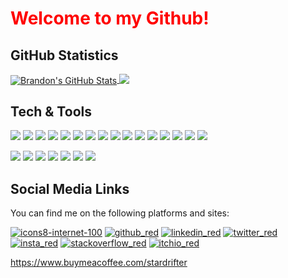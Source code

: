 

<!-- MAIN HEADER -->
# <span style="color:red"> **Welcome to my Github!** </span>   <!--Markdown does not support color, so you have to in-line html into it?? does not work :( -->


<!-- <img align="center" src="https://github-readme-stats.vercel.app/api/<CARD_TYPE>/?username=<BrandonRReed>&theme=<THEME_NAME>" /> -->





## GitHub Statistics

<a href="https://github.com/BrandonRReed/BrandonRReed">
  <img align="center" src="https://github-readme-stats.vercel.app/api?username=BrandonRReed&show_icons=true&line_height=27&count_private=true&title_color=cc0000&text_color=c9cacc&icon_color=84628F&bg_color=DEG,1d1f21,000000" alt="Brandon's GitHub Stats" />
</a>

<a href="https://github.com/BrandonRReed/BrandonRReed">
  <img align="top" src="https://github-readme-stats.vercel.app/api/top-langs/?username=BrandonRReed&title_color=cc0000&text_color=ffffff&icon_color=2bbc8a&bg_color=DEG,1d1f21,000000&langs_count=6" />
</a>



<!-- <a href="https://github.com/BrandonRReed/BrandonRReed">
  <img align="center" src="https://github-readme-stats.vercel.app/api?username=BrandonRReed&show_icons=true&line_height=27&count_private=true&title_color=cc0000&text_color=c9cacc&icon_color=2bbc8a&bg_color=1d1f21" alt="Brandon's GitHub Stats" />

<a href="https://github.com/BrandonRReed/BrandonRReed">
  <img align="top" src="https://github-readme-stats.vercel.app/api/top-langs/?username=BrandonRReed&hide=java,html,tex&title_color=ffffff&text_color=cc0000&icon_color=2bbc8a&bg_color=1d1f21&langs_count=6"

</a>  -->



<!--![Your Repository's Stats](https://contrib.rocks/image?repo=Tanu-N-Prabhu/Python)--> <!--**shows contributors for collaborative repos-->




## Tech & Tools
<!--"note: color options: blueviolet, 2bbc8a (mintgreen), darkgrey, red" -->
<!--"see also: https://www.color-hex.com/color/cc0000 -->
<!-- Github profiles are designed using markdown, see guide here: https://docs.github.com/en/get-started/writing-on-github/getting-started-with-writing-and-formatting-on-github/basic-writing-and-formatting-syntax -->
<!-- see also: https://simpleicons.org/ -->
![](https://img.shields.io/badge/OS-Windows-informational?style=plastic&logo=Windows&logoColor=white&color=cc0000)
![](https://img.shields.io/badge/OS-Linux-informational?style=plastic&logo=linux&logoColor=white&color=cc0000)
![](https://img.shields.io/badge/OS-Kali%20Linux-informational?style=plastic&logo=Kali-Linux&logoColor=white&color=cc0000)
![](https://img.shields.io/badge/OS-Android-cc0000.svg?style=plastic&logo=Android&logoColor=white&color=cc0000)
![](https://img.shields.io/badge/Shell-Bash-informational?style=plastic&logo=gnu-bash&logoColor=white&color=cc0000)
![](https://img.shields.io/badge/Code-C%23-informational?style=plastic&logo=C-sharp&logoColor=white&color=cc0000)
![](https://img.shields.io/badge/Code-Python-informational?style=plastic&logo=python&logoColor=white&color=cc0000)
![](https://img.shields.io/badge/Code-JavaScript-informational?style=plastic&logo=javascript&logoColor=white&color=cc0000)
![](https://img.shields.io/badge/Code-Rust-informational?style=plastic&logo=Rust&logoColor=white&color=cc0000)
![](https://img.shields.io/badge/Code-css3-1572B6.svg?style=plastic&logo=CSS3&logoColor=white&color=cc0000)
![](https://img.shields.io/badge/Code-html5-informational?style=plastic&logo=html5&logoColor=white&color=cc0000)
![](https://img.shields.io/badge/Tools-Raspberry%20Pi-informational?style=plastic&logo=Raspberry-Pi&logoColor=white&color=cc0000)
![](https://img.shields.io/badge/Tools-Home%20Assistant-cc0000.svg?style=plastic&logo=Home-Assistant&logoColor=white)
![](https://img.shields.io/badge/Tools-mySQL-informational?style=plastic&logo=mysql&logoColor=white&color=cc0000)
![](https://img.shields.io/badge/Tools-Docker-informational?style=plastic&logo=docker&logoColor=white&color=cc0000)
![](https://img.shields.io/badge/Tools-Kubernetes-informational?style=plastic&logo=kubernetes&logoColor=white&color=cc0000)



![](https://img.shields.io/badge/conda-cc0000.svg?&style=for-the-badge&logo=anaconda&logoColor=white)
![](https://img.shields.io/badge/Spyder%20Ide-cc0000?style=for-the-badge&logo=spyder%20ide&logoColor=white)
![](https://img.shields.io/badge/Atom-cc0000?style=for-the-badge&logo=Atom&logoColor=white)
![](https://img.shields.io/badge/Tableau-cc0000?style=for-the-badge&logo=Tableau&logoColor=white)
![](https://img.shields.io/badge/Microsoft_Excel-cc0000?style=for-the-badge&logo=microsoft-excel&logoColor=white)
![](https://img.shields.io/badge/Tauri-cc0000.svg?style=for-the-badge&logo=Tauri&logoColor=white)
![](https://img.shields.io/badge/Unity-cc0000?style=for-the-badge&logo=unity&logoColor=white)




<!-- Profile view badge -->
<!--![Profile View Counter](https://komarev.com/ghpvc/?username=BrandonRReed)-->





<!-- ////Actual text//// -->
## Social Media Links
You can find me on the following platforms and sites:

[![icons8-internet-100](https://user-images.githubusercontent.com/95740818/208879126-f050a4ee-c0d1-420b-a0bf-37ac94ba65dc.png)](https://brandonreed.dev/)
[![github_red](https://user-images.githubusercontent.com/95740818/208837732-24505bad-82ac-4cd2-a727-ec226b43e563.svg)](https://github.com/BrandonRReed)
[![linkedin_red](https://user-images.githubusercontent.com/95740818/208837762-db936d20-e0ee-4a45-979e-2375daececd9.svg)](https://www.linkedin.com/in/brandonrreed1/)
[![twitter_red](https://user-images.githubusercontent.com/95740818/208838184-4611c722-54da-4cda-9cc3-b86181c8fbe7.svg)](https://twitter.com/brandonrreed)
[![insta_red](https://user-images.githubusercontent.com/95740818/208837778-83a163c8-d0e1-4a62-b302-9f2855f4664b.svg)]()
[![stackoverflow_red](https://user-images.githubusercontent.com/95740818/208838152-206247b4-4934-47b5-a90b-7a45b41051cf.svg)](https://stackoverflow.com/)
[![itchio_red](https://user-images.githubusercontent.com/95740818/208839321-64e4a867-65be-47f4-90c2-543cd646257d.png)](https://star-drifter.itch.io/)



<!-- Icons -->

[1.2]: http://i.imgur.com/wWzX9uB.png (twitter icon without padding)
[2.1]: https://raw.githubusercontent.com/BrandonRReed/BrandonRReed/master/#0A66C2 (LinkedIn icon without padding)

<!-- Links to your social media accounts -->

[3]: https://twitter.com/brandonrreed
[2]: https://www.linkedin.com/in/brandonrreed1/

https://www.buymeacoffee.com/stardrifter







<!-- Flask documentation: https://flask.palletsprojects.com/en/2.2.x/tutorial/ -->


<!--
**BrandonRReed/BrandonRReed** is a ✨ _special_ ✨ repository because its `README.md` (this file) appears on your GitHub profile.

Here are some ideas to get you started:

- 🔭 I’m currently working on ...
- 🌱 I’m currently learning ...
- 👯 I’m looking to collaborate on ...
- 🤔 I’m looking for help with ...
- 💬 Ask me about ...
- 📫 How to reach me: ...
- 😄 Pronouns: ...
- ⚡ Fun fact: ...
-->
